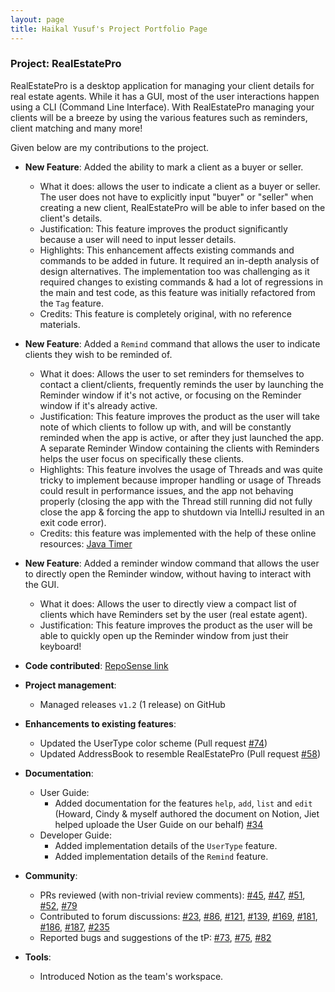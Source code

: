 ```yaml
---
layout: page
title: Haikal Yusuf's Project Portfolio Page
---
```


### Project: RealEstatePro

RealEstatePro is a desktop application for managing your client details for real estate agents. While it has a GUI, most of the user interactions happen using a CLI (Command Line Interface). With RealEstatePro managing your clients will be a breeze by using the various features such as reminders, client matching and many more!

Given below are my contributions to the project.

* **New Feature**: Added the ability to mark a client as a buyer or seller.
  * What it does: allows the user to indicate a client as a buyer or seller. The user does not have to explicitly input "buyer" or "seller" when creating a new client, RealEstatePro will be able to infer based on the client's details.
  * Justification: This feature improves the product significantly because a user will need to input lesser details.
  * Highlights: This enhancement affects existing commands and commands to be added in future. It required an in-depth analysis of design alternatives. The implementation too was challenging as it required changes to existing commands & had a lot of regressions in the main and test code, as this feature was initially refactored from the `Tag` feature.
  * Credits: This feature is completely original, with no reference materials.

* **New Feature**: Added a `Remind` command that allows the user to indicate clients they wish to be reminded of.
  * What it does: Allows the user to set reminders for themselves to contact a client/clients, frequently reminds the user by launching the Reminder window if it's not active, or focusing on the Reminder window if it's already active.
  * Justification: This feature improves the product as the user will take note of which clients to follow up with, and will be constantly reminded when the app is active, or after they just launched the app. A separate Reminder Window containing the clients with Reminders helps the user focus on specifically these clients.
  * Highlights: This feature involves the usage of Threads and was quite tricky to implement because improper handling or usage of Threads could result in performance issues, and the app not behaving properly (closing the app with the Thread still running did not fully close the app & forcing the app to shutdown via IntelliJ resulted in an exit code error).
  * Credits: this feature was implemented with the help of these online resources: [Java Timer](https://www.baeldung.com/java-timer-and-timertask)

* **New Feature**: Added a reminder window command that allows the user to directly open the Reminder window, without having to interact with the GUI.
  * What it does: Allows the user to directly view a compact list of clients which have Reminders set by the user (real estate agent).
  * Justification: This feature improves the product as the user will be able to quickly open up the Reminder window from just their keyboard!

* **Code contributed**: [RepoSense link](https://nus-cs2103-ay2122s2.github.io/tp-dashboard/?search=w16-4&sort=groupTitle&sortWithin=title&timeframe=commit&mergegroup=&groupSelect=groupByRepos&breakdown=true&checkedFileTypes=docs~functional-code~test-code~other&since=2022-02-18&tabOpen=true&tabType=authorship&tabAuthor=waffledood&tabRepo=AY2122S2-CS2103-W16-4%2Ftp%5Bmaster%5D&authorshipIsMergeGroup=false&authorshipFileTypes=docs~functional-code~test-code~other&authorshipIsBinaryFileTypeChecked=false)

* **Project management**:
  * Managed releases `v1.2` (1 release) on GitHub

* **Enhancements to existing features**:
  * Updated the UserType color scheme (Pull request [\#74](https://github.com/AY2122S2-CS2103-W16-4/tp/pull/74))
  * Updated AddressBook to resemble RealEstatePro (Pull request [#58](https://github.com/AY2122S2-CS2103-W16-4/tp/pull/58))

* **Documentation**:
  * User Guide:
    * Added documentation for the features `help`, `add`, `list` and `edit` (Howard, Cindy & myself authored the document on Notion, Jiet helped uploade the User Guide on our behalf) [\#34](https://github.com/AY2122S2-CS2103-W16-4/tp/pull/34)
  * Developer Guide:
    * Added implementation details of the `UserType` feature.
    * Added implementation details of the `Remind` feature.

* **Community**:
  * PRs reviewed (with non-trivial review comments): [\#45](https://github.com/AY2122S2-CS2103-W16-4/tp/pull/45), [\#47](https://github.com/AY2122S2-CS2103-W16-4/tp/pull/47), [\#51](https://github.com/AY2122S2-CS2103-W16-4/tp/pull/51), [\#52](https://github.com/AY2122S2-CS2103-W16-4/tp/pull/52), [\#79](https://github.com/AY2122S2-CS2103-W16-4/tp/pull/79)
  * Contributed to forum discussions: [\#23](https://github.com/nus-cs2103-AY2122S2/forum/issues/23), [\#86](https://github.com/nus-cs2103-AY2122S2/forum/issues/86), [\#121](https://github.com/nus-cs2103-AY2122S2/forum/issues/121), [\#139](https://github.com/nus-cs2103-AY2122S2/forum/issues/139), [\#169](https://github.com/nus-cs2103-AY2122S2/forum/issues/169), [\#181](https://github.com/nus-cs2103-AY2122S2/forum/issues/181), [\#186](https://github.com/nus-cs2103-AY2122S2/forum/issues/186), [\#187](https://github.com/nus-cs2103-AY2122S2/forum/issues/187), [\#235](https://github.com/nus-cs2103-AY2122S2/forum/issues/235)
  * Reported bugs and suggestions of the tP: [\#73](https://github.com/AY2122S2-CS2103-W16-4/tp/issues/73), [\#75](https://github.com/AY2122S2-CS2103-W16-4/tp/issues/75), [\#82](https://github.com/AY2122S2-CS2103-W16-4/tp/issues/82)

* **Tools**:
  * Introduced Notion as the team's workspace.

